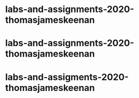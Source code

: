 # labs-and-assignments-2020-thomasjameskeenan
# labs-and-assignments-2020-thomasjameskeenan
# labs-and-assigments-2020-thomasjameskeenan
